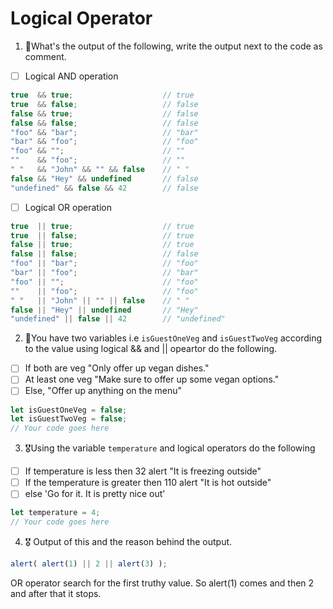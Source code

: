 # Logical Operator

1. 🥇What's the output of the following, write the output next to the code as comment.

* [ ] Logical AND operation

```js
true  && true;                    // true
true  && false;                   // false
false && true;                    // false
false && false;                   // false
"foo" && "bar";                   // "bar"      
"bar" && "foo";                   // "foo"
"foo" && "";                      // ""
""    && "foo";                   // ""
" "   && "John" && "" && false    // " "           
false && "Hey" && undefined       // false
"undefined" && false && 42        // false
```

* [ ] Logical OR operation
```js
true  || true;                    // true
true  || false;                   // true
false || true;                    // true
false || false;                   // false
"foo" || "bar";                   // "foo"
"bar" || "foo";                   // "bar"
"foo" || "";                      // "foo"
""    || "foo";                   // "foo"
" "   || "John" || "" || false    // " "
false || "Hey" || undefined       // "Hey"
"undefined" || false || 42        // "undefined"
```

2. 🥈You have two variables i.e `isGuestOneVeg` and  `isGuestTwoVeg` according to the value using logical && and || opeartor do the following.

* [ ] If both are veg "Only offer up vegan dishes."
* [ ] At least one veg  "Make sure to offer up some vegan options."
* [ ] Else, "Offer up anything on the menu"
```js
let isGuestOneVeg = false;
let isGuestTwoVeg = false;
// Your code goes here
```


3. 🎖Using the variable `temperature` and logical operators do the following
* [ ] If temperature is less then 32 alert "It is freezing outside"
* [ ] If the temperature is greater then 110 alert "It is hot outside"
* [ ] else 'Go for it. It is pretty nice out'
```js
let temperature = 4;
// Your code goes here
```

4. 🎖 Output of this and the reason behind the output.
```js
alert( alert(1) || 2 || alert(3) );
```
OR operator search for the first truthy value. So alert(1) comes and then 2 and after that it stops.